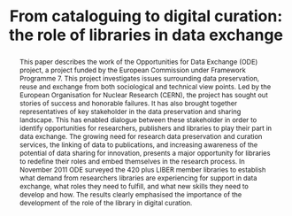 ---
abstract: 'This paper describes the work of the Opportunities for Data Exchange (ODE)
  project, a project funded by the European Commission under Framework Programme 7.
  This project investigates issues surrounding data preservation, reuse and exchange
  from both sociological and technical view points.

  Led by the European Organisation for Nuclear Research (CERN), the project has sought
  out stories of success and honorable failures. It has also brought together representatives
  of key stakeholder in the data preservation and sharing landscape. This has enabled
  dialogue between these stakeholder in order to identify opportunities for researchers,
  publishers and libraries to play their part in data exchange.

  The growing need for research data preservation and curation services, the linking
  of data to publications, and increasing awareness of the potential of data sharing
  for innovation, presents a major opportunity for libraries to redefine their roles
  and embed themselves in the research process. In November 2011 ODE surveyed the
  420 plus LIBER member libraries to establish what demand from researchers libraries
  are experiencing for support in data exchange, what roles they need to fulfill,
  and what new skills they need to develop and how. The results clearly emphasised
  the importance of the development of the role of the library in digital curation.'
creators:
- Reilly, Susan K.
date: null
document_url: https://services.phaidra.univie.ac.at/api/object/o:293835/download
grand_parent: iPRES
institutions: []
keywords:
- ischool
- toronto
- canada
- digital curation
- research data sharing
- libraries
landing_page_url: https://phaidra.univie.ac.at/o:293835
language: eng
layout: publication
license: CC BY-NC-SA 3.0 AT
notes_url: null
parent: iPRES 2012
presentation_url: null
publication_type: paper
size: 658337
source_name: iPRES
title: 'From cataloguing to digital curation: the role of libraries in data exchange'
year: 2012
---